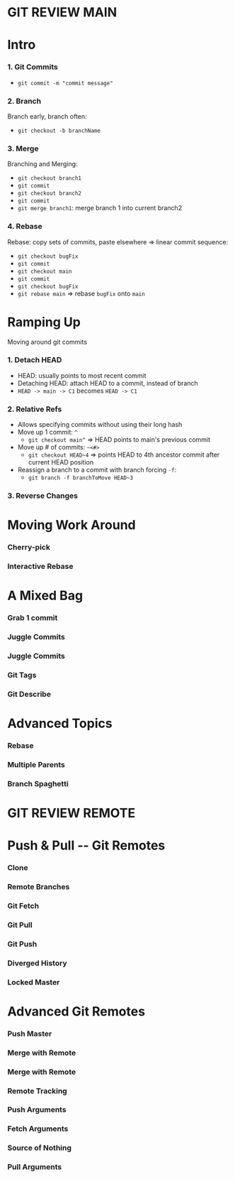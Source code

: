 # GIT REVIEW MAIN

# Intro

### 1. Git Commits

- `git commit -m "commit message"`

### 2. Branch

Branch early, branch often:

- `git checkout -b branchName`

### 3. Merge

Branching and Merging:

- `git checkout branch1`
- `git commit`
- `git checkout branch2`
- `git commit`
- `git merge branch1`: merge branch 1 into current branch2

### 4. Rebase

Rebase: copy sets of commits, paste elsewhere
=> linear commit sequence:

- `git checkout bugFix`
- `git commit`
- `git checkout main`
- `git commit`
- `git checkout bugFix`
- `git rebase main` => rebase `bugFix` onto `main`

# Ramping Up

Moving around git commits

### 1. Detach HEAD

- HEAD: usually points to most recent commit
- Detaching HEAD: attach HEAD to a commit, instead of branch
- `HEAD -> main -> C1` becomes `HEAD -> C1`

### 2. Relative Refs

- Allows specifying commits without using their long hash
- Move up 1 commit: `^`
  - `git checkout main^` => HEAD points to main's previous commit
- Move up # of commits: `~<#>`
  - `git checkout HEAD~4` => points HEAD to 4th ancestor commit after current HEAD position
- Reassign a branch to a commit with branch forcing `-f`:
  - `git branch -f branchToMove HEAD~3`

### 3. Reverse Changes

# Moving Work Around

### Cherry-pick

### Interactive Rebase

# A Mixed Bag

### Grab 1 commit

### Juggle Commits

### Juggle Commits

### Git Tags

### Git Describe

# Advanced Topics

### Rebase

### Multiple Parents

### Branch Spaghetti

# GIT REVIEW REMOTE

# Push & Pull -- Git Remotes

### Clone

### Remote Branches

### Git Fetch

### Git Pull

### Git Push

### Diverged History

### Locked Master

# Advanced Git Remotes

### Push Master

### Merge with Remote

### Merge with Remote

### Remote Tracking

### Push Arguments

### Fetch Arguments

### Source of Nothing

### Pull Arguments
